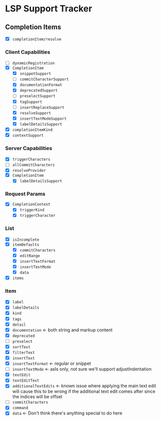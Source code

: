 # LSP Support Tracker

## Completion Items

- [x] `completionItem/resolve`

### Client Capabilities

- [ ] `dynamicRegistration`
- [x] `CompletionItem`
    - [x] `snippetSupport`
    - [ ] `commitCharacterSupport`
    - [x] `documentationFormat`
    - [x] `deprecatedSupport`
    - [ ] `preselectSupport`
    - [x] `tagSupport`
    - [ ] `insertReplaceSupport`
    - [x] `resolveSupport`
    - [x] `insertTextModeSupport`
    - [x] `labelDetailsSupport`
- [x] `completionItemKind`
- [x] `contextSupport`

### Server Capabilities

- [x] `triggerCharacters`
- [ ] `allCommitCharacters`
- [x] `resolveProvider`
- [x] `CompletionItem`
    - [x] `labelDetailsSupport`

### Request Params

- [x] `CompletionContext`
    - [x] `triggerKind`
    - [x] `triggerCharacter`

### List

- [x] `isIncomplete`
- [x] `itemDefaults`
    - [x] `commitCharacters`
    - [x] `editRange`
    - [x] `insertTextFormat`
    - [x] `insertTextMode`
    - [x] `data`
- [x] `items`

### Item

- [x] `label`
- [x] `labelDetails`
- [x] `kind`
- [x] `tags`
- [x] `detail`
- [x] `documentation` <- both string and markup content
- [x] `deprecated`
- [ ] `preselect`
- [x] `sortText`
- [x] `filterText`
- [x] `insertText`
- [x] `insertTextFormat` <- regular or snippet
- [ ] `insertTextMode` <- asIs only, not sure we'll support adjustIndentation
- [x] `textEdit`
- [x] `textEditText`
- [x] `additionalTextEdits` <- known issue where applying the main text edit will cause this to be wrong if the additional text edit comes after since the indices will be offset
- [ ] `commitCharacters`
- [x] `command`
- [x] `data` <- Don't think there's anything special to do here
